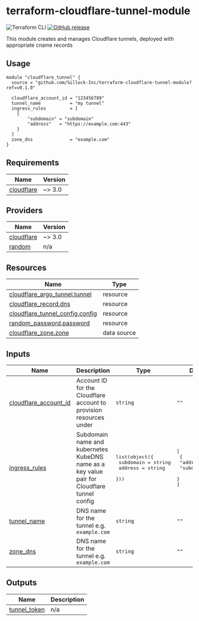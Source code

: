 # terraform-cloudflare-tunnel-module

![Terraform CLI](https://github.com/Sillock-Inc/terraform-cloudflare-tunnel-module/actions/workflows/pull-request-generate-docs-ci.yaml/badge.svg)
[![GitHub release](https://img.shields.io/github/release/Sillock-Inc/terraform-cloudflare-tunnel-module)](https://github.com/Sillock-Inc/terraform-cloudflare-tunnel-module/releases)

This module creates and manages Cloudflare tunnels, deployed with appropriate cname records

## Usage

```hcl
module "cloudflare_tunnel" {
  source = "github.com/Sillock-Inc/terraform-cloudflare-tunnel-module?ref=v0.1.0"

  cloudflare_account_id = "123456789"
  tunnel_name           = "my tunnel"
  ingress_rules         = [
    {
        "subdomain" = "subdomain"
        "address"   = "https://example.com:443"
    }
  ]
  zone_dns              = "example.com"
}
```

<!-- BEGIN_TF_DOCS -->
## Requirements

| Name | Version |
|------|---------|
| <a name="requirement_cloudflare"></a> [cloudflare](#requirement\_cloudflare) | ~> 3.0 |

## Providers

| Name | Version |
|------|---------|
| <a name="provider_cloudflare"></a> [cloudflare](#provider\_cloudflare) | ~> 3.0 |
| <a name="provider_random"></a> [random](#provider\_random) | n/a |

## Resources

| Name | Type |
|------|------|
| [cloudflare_argo_tunnel.tunnel](https://registry.terraform.io/providers/cloudflare/cloudflare/latest/docs/resources/argo_tunnel) | resource |
| [cloudflare_record.dns](https://registry.terraform.io/providers/cloudflare/cloudflare/latest/docs/resources/record) | resource |
| [cloudflare_tunnel_config.config](https://registry.terraform.io/providers/cloudflare/cloudflare/latest/docs/resources/tunnel_config) | resource |
| [random_password.password](https://registry.terraform.io/providers/hashicorp/random/latest/docs/resources/password) | resource |
| [cloudflare_zone.zone](https://registry.terraform.io/providers/cloudflare/cloudflare/latest/docs/data-sources/zone) | data source |

## Inputs

| Name | Description | Type | Default | Required |
|------|-------------|------|---------|:--------:|
| <a name="input_cloudflare_account_id"></a> [cloudflare\_account\_id](#input\_cloudflare\_account\_id) | Account ID for the Cloudflare account to provision resources under | `string` | `""` | no |
| <a name="input_ingress_rules"></a> [ingress\_rules](#input\_ingress\_rules) | Subdomain name and kubernetes KubeDNS name as a key value pair for Cloudflare tunnel config | <pre>list(object({<br>    subdomain = string<br>    address   = string<br>  }))</pre> | <pre>[<br>  {<br>    "address": "",<br>    "subdomain": ""<br>  }<br>]</pre> | no |
| <a name="input_tunnel_name"></a> [tunnel\_name](#input\_tunnel\_name) | DNS name for the tunnel e.g. `example.com` | `string` | `""` | no |
| <a name="input_zone_dns"></a> [zone\_dns](#input\_zone\_dns) | DNS name for the tunnel e.g. `example.com` | `string` | `""` | no |

## Outputs

| Name | Description |
|------|-------------|
| <a name="output_tunnel_token"></a> [tunnel\_token](#output\_tunnel\_token) | n/a |
<!-- END_TF_DOCS -->
